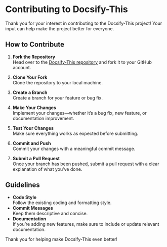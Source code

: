 # Contributing to Docsify-This

Thank you for your interest in contributing to the Docsify-This project! Your input can help make the project better for everyone.

## How to Contribute

1. **Fork the Repository**  
   Head over to the [Docsify-This repository](https://github.com/hibbitts-design/docsify-this) and fork it to your GitHub account.

2. **Clone Your Fork**  
   Clone the repository to your local machine.

3. **Create a Branch**  
   Create a branch for your feature or bug fix.

4. **Make Your Changes**  
   Implement your changes—whether it’s a bug fix, new feature, or documentation improvement.

5. **Test Your Changes**  
   Make sure everything works as expected before submitting.

6. **Commit and Push**  
   Commit your changes with a meaningful commit message.

7. **Submit a Pull Request**  
   Once your branch has been pushed, submit a pull request with a clear explanation of what you’ve done.

## Guidelines

- **Code Style**  
   Follow the existing coding and formatting style.
- **Commit Messages**  
   Keep them descriptive and concise.
- **Documentation**  
   If you’re adding new features, make sure to include or update relevant documentation.

Thank you for helping make Docsify-This even better!
